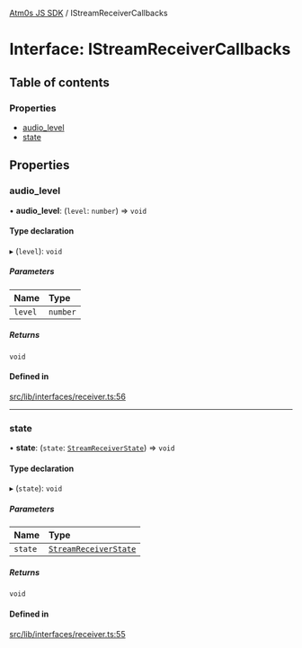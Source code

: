 [Atm0s JS SDK](../README.md) / IStreamReceiverCallbacks

# Interface: IStreamReceiverCallbacks

## Table of contents

### Properties

- [audio\_level](IStreamReceiverCallbacks.md#audio_level)
- [state](IStreamReceiverCallbacks.md#state)

## Properties

### audio\_level

• **audio\_level**: (`level`: `number`) => `void`

#### Type declaration

▸ (`level`): `void`

##### Parameters

| Name | Type |
| :------ | :------ |
| `level` | `number` |

##### Returns

`void`

#### Defined in

[src/lib/interfaces/receiver.ts:56](https://github.com/8xFF/media-sdk-js/blob/42072f0/src/lib/interfaces/receiver.ts#L56)

___

### state

• **state**: (`state`: [`StreamReceiverState`](../enums/StreamReceiverState.md)) => `void`

#### Type declaration

▸ (`state`): `void`

##### Parameters

| Name | Type |
| :------ | :------ |
| `state` | [`StreamReceiverState`](../enums/StreamReceiverState.md) |

##### Returns

`void`

#### Defined in

[src/lib/interfaces/receiver.ts:55](https://github.com/8xFF/media-sdk-js/blob/42072f0/src/lib/interfaces/receiver.ts#L55)
